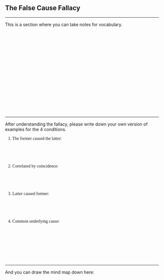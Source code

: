 ## The False Cause Fallacy

---

This is a section where you can take notes for vocabulary.
&nbsp;

&nbsp;

&nbsp;

&nbsp;

&nbsp;

&nbsp;

&nbsp;

&nbsp;

&nbsp;

&nbsp;

---
After understanding the fallacy, please write down your own version of examples for the 4 conditions.
<font face=Georgia>
1. The former caused the latter:

&nbsp;

&nbsp;

2. Correlated by coincidence:

&nbsp;

&nbsp;

3. Latter caused former:

&nbsp;

&nbsp;

4. Common underlying cause:

&nbsp;

&nbsp;

&nbsp;

&nbsp;
</font>


---

And you can draw the mind map down here:

&nbsp;

&nbsp;

&nbsp;

&nbsp;

&nbsp;

&nbsp;

&nbsp;

&nbsp;

&nbsp;

&nbsp;

&nbsp;

&nbsp;

&nbsp;

&nbsp;

&nbsp;

&nbsp;

&nbsp;

&nbsp;

&nbsp;

&nbsp;

&nbsp;

&nbsp;

&nbsp;

&nbsp;

&nbsp;
